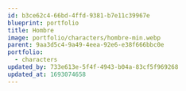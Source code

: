 ```yaml
---
id: b3ce62c4-66bd-4ffd-9381-b7e11c39967e
blueprint: portfolio
title: Hombre
image: portfolio/characters/hombre-min.webp
parent: 9aa3d5c4-9a49-4eea-92e6-e38f666bbc0e
portfolio:
  - characters
updated_by: 733e613e-5f4f-4943-b04a-83cf5f969268
updated_at: 1693074658
---
```

